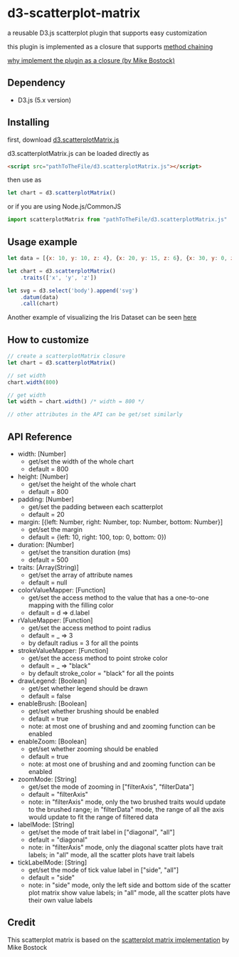 # d3-scatterplot-matrix

a reusable D3.js scatterplot plugin that supports easy customization

this plugin is implemented as a closure that supports [method chaining](https://en.wikipedia.org/wiki/Method_chaining)

[why implement the plugin as a closure (by Mike Bostock)](https://bost.ocks.org/mike/chart/)

## Dependency

- D3.js (5.x version)

## Installing

first, download [d3.scatterplotMatrix.js](d3.scatterplotMatrix.js)

d3.scatterplotMatrix.js can be loaded directly as

```html
<script src="pathToTheFile/d3.scatterplotMatrix.js"></script>
```

then use as

```js
let chart = d3.scatterplotMatrix()
```

or if you are using Node.js/CommonJS

```js
import scatterplotMatrix from "pathToTheFile/d3.scatterplotMatrix.js"
```

## Usage example

```js
let data = [{x: 10, y: 10, z: 4}, {x: 20, y: 15, z: 6}, {x: 30, y: 0, z: 1}]

let chart = d3.scatterplotMatrix()
    .traits(['x', 'y', 'z'])

let svg = d3.select('body').append('svg')
    .datum(data)
    .call(chart)
```

Another example of visualizing the Iris Dataset can be seen [here](https://zhangyu94.github.io/d3-scatterplot-matrix)

## How to customize

```js
// create a scatterplotMatrix closure
let chart = d3.scatterplotMatrix()

// set width
chart.width(800)

// get width
let width = chart.width() /* width = 800 */

// other attributes in the API can be get/set similarly
```

## API Reference

- width: [Number]
    - get/set the width of the whole chart
    - default = 800
- height: [Number]
    - get/set the height of the whole chart
    - default = 800
- padding: [Number]
    - get/set the padding between each scatterplot
    - default = 20
- margin: [{left: Number, right: Number, top: Number, bottom: Number}]
    - get/set the margin  
    - default = {left: 10, right: 100, top: 0, bottom: 0})
- duration: [Number]
    - get/set the transition duration (ms)
    - default = 500
- traits: [Array(String)]
    - get/set the array of attribute names
    - default = null
- colorValueMapper: [Function]
    - get/set the access method to the value that has a one-to-one mapping with the filling color
    - default = d => d.label
- rValueMapper: [Function]
    - get/set the access method to point radius
    - default = _ => 3
    - by default radius = 3 for all the points
- strokeValueMapper: [Function]
    - get/set the access method to point stroke color
    - default = _ => "black"
    - by default stroke_color = "black" for all the points
- drawLegend: [Boolean]
    - get/set whether legend should be drawn
    - default = false
- enableBrush: [Boolean]
    - get/set whether brushing should be enabled
    - default = true
    - note: at most one of brushing and and zooming function can be enabled
- enableZoom: [Boolean]
    - get/set whether zooming should be enabled
    - default = true
    - note: at most one of brushing and and zooming function can be enabled
- zoomMode: [String]
    - get/set the mode of zooming in ["filterAxis", "filterData"]
    - default = "filterAxis"
    - note: in "filterAxis" mode, only the two brushed traits would update to the brushed range;
        in "filterData" mode, the range of all the axis would update to fit the range of filtered data
- labelMode: [String]
    - get/set the mode of trait label in ["diagonal", "all"]
    - default = "diagonal"
    - note: in "filterAxis" mode, only the diagonal scatter plots have trait labels;
        in "all" mode, all the scatter plots have trait labels
- tickLabelMode: [String]
    - get/set the mode of tick value label in ["side", "all"]
    - default = "side"
    - note: in "side" mode, only the left side and bottom side of the scatter plot matrix show value labels;
        in "all" mode, all the scatter plots have their own value labels

## Credit

This scatterplot matrix is based on the [scatterplot matrix implementation](https://bl.ocks.org/mbostock/4063663) by Mike Bostock
